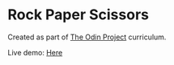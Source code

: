 # Rock Paper Scissors

Created as part of [The Odin Project](https://www.theodinproject.com/lessons/foundations-rock-paper-scissors) curriculum.

Live demo: [Here](https://mesakhlolo.github.io/rock-paper-scissors/)
